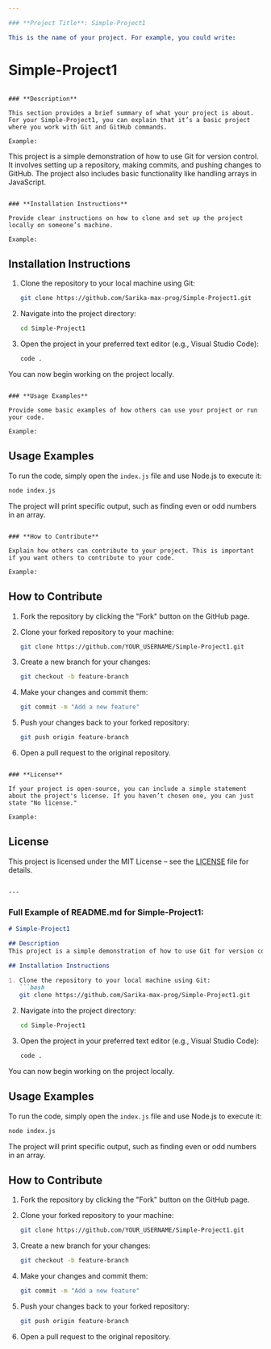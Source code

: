 ```yaml
---

### **Project Title**: Simple-Project1

This is the name of your project. For example, you could write:

```
# Simple-Project1
```

### **Description**

This section provides a brief summary of what your project is about. For your Simple-Project1, you can explain that it’s a basic project where you work with Git and GitHub commands.

Example:

```
This project is a simple demonstration of how to use Git for version control. It involves setting up a repository, making commits, and pushing changes to GitHub. The project also includes basic functionality like handling arrays in JavaScript.
```

### **Installation Instructions**

Provide clear instructions on how to clone and set up the project locally on someone’s machine.

Example:

```
## Installation Instructions

1. Clone the repository to your local machine using Git:
   ```bash
   git clone https://github.com/Sarika-max-prog/Simple-Project1.git
   ```

2. Navigate into the project directory:
   ```bash
   cd Simple-Project1
   ```

3. Open the project in your preferred text editor (e.g., Visual Studio Code):
   ```bash
   code .
   ```

You can now begin working on the project locally.
```

### **Usage Examples**

Provide some basic examples of how others can use your project or run your code.

Example:

```
## Usage Examples

To run the code, simply open the `index.js` file and use Node.js to execute it:

```bash
node index.js
```

The project will print specific output, such as finding even or odd numbers in an array.
```

### **How to Contribute**

Explain how others can contribute to your project. This is important if you want others to contribute to your code.

Example:

```
## How to Contribute

1. Fork the repository by clicking the "Fork" button on the GitHub page.
2. Clone your forked repository to your machine:
   ```bash
   git clone https://github.com/YOUR_USERNAME/Simple-Project1.git
   ```

3. Create a new branch for your changes:
   ```bash
   git checkout -b feature-branch
   ```

4. Make your changes and commit them:
   ```bash
   git commit -m "Add a new feature"
   ```

5. Push your changes back to your forked repository:
   ```bash
   git push origin feature-branch
   ```

6. Open a pull request to the original repository.
```

### **License**

If your project is open-source, you can include a simple statement about the project's license. If you haven’t chosen one, you can just state "No license."

Example:

```
## License

This project is licensed under the MIT License – see the [LICENSE](LICENSE) file for details.
```

---
```


### Full Example of README.md for **Simple-Project1**:

```markdown
# Simple-Project1

## Description
This project is a simple demonstration of how to use Git for version control. It involves setting up a repository, making commits, and pushing changes to GitHub. The project also includes basic functionality like handling arrays in JavaScript.

## Installation Instructions

1. Clone the repository to your local machine using Git:
   ```bash
   git clone https://github.com/Sarika-max-prog/Simple-Project1.git
   ```

2. Navigate into the project directory:
   ```bash
   cd Simple-Project1
   ```

3. Open the project in your preferred text editor (e.g., Visual Studio Code):
   ```bash
   code .
   ```

You can now begin working on the project locally.

## Usage Examples

To run the code, simply open the `index.js` file and use Node.js to execute it:

```bash
node index.js
```

The project will print specific output, such as finding even or odd numbers in an array.

## How to Contribute

1. Fork the repository by clicking the "Fork" button on the GitHub page.
2. Clone your forked repository to your machine:
   ```bash
   git clone https://github.com/YOUR_USERNAME/Simple-Project1.git
   ```

3. Create a new branch for your changes:
   ```bash
   git checkout -b feature-branch
   ```

4. Make your changes and commit them:
   ```bash
   git commit -m "Add a new feature"
   ```

5. Push your changes back to your forked repository:
   ```bash
   git push origin feature-branch
   ```

6. Open a pull request to the original repository.

```


